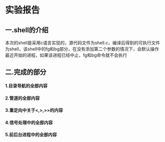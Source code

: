 # 实验报告
## 一.shell的介绍
本次的shell是采用c语言实现的，源代码文件为shell.c，编译后得到的可执行文件为shell，该shell中的fg和bg部分，在没有添加第二个参数的情况下，会默认操作最近开始的进程，如果该进程已经中止，fg和bg命令就不会执行
## 二.完成的部分
#### 1.目录导航的全部内容
#### 2.管道的全部内容
#### 3.重定向中关于<,>,>>的内容
#### 4.信号处理中的全部内容
#### 5.前后台进程中的全部内容